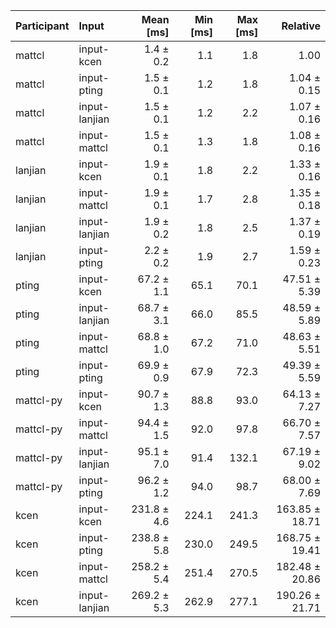 | Participant | Input | Mean [ms] | Min [ms] | Max [ms] | Relative |
|:---|:---|---:|---:|---:|---:|
| mattcl | input-kcen | 1.4 ± 0.2 | 1.1 | 1.8 | 1.00 |
| mattcl | input-pting | 1.5 ± 0.1 | 1.2 | 1.8 | 1.04 ± 0.15 |
| mattcl | input-lanjian | 1.5 ± 0.1 | 1.2 | 2.2 | 1.07 ± 0.16 |
| mattcl | input-mattcl | 1.5 ± 0.1 | 1.3 | 1.8 | 1.08 ± 0.16 |
| lanjian | input-kcen | 1.9 ± 0.1 | 1.8 | 2.2 | 1.33 ± 0.16 |
| lanjian | input-mattcl | 1.9 ± 0.1 | 1.7 | 2.8 | 1.35 ± 0.18 |
| lanjian | input-lanjian | 1.9 ± 0.2 | 1.8 | 2.5 | 1.37 ± 0.19 |
| lanjian | input-pting | 2.2 ± 0.2 | 1.9 | 2.7 | 1.59 ± 0.23 |
| pting | input-kcen | 67.2 ± 1.1 | 65.1 | 70.1 | 47.51 ± 5.39 |
| pting | input-lanjian | 68.7 ± 3.1 | 66.0 | 85.5 | 48.59 ± 5.89 |
| pting | input-mattcl | 68.8 ± 1.0 | 67.2 | 71.0 | 48.63 ± 5.51 |
| pting | input-pting | 69.9 ± 0.9 | 67.9 | 72.3 | 49.39 ± 5.59 |
| mattcl-py | input-kcen | 90.7 ± 1.3 | 88.8 | 93.0 | 64.13 ± 7.27 |
| mattcl-py | input-mattcl | 94.4 ± 1.5 | 92.0 | 97.8 | 66.70 ± 7.57 |
| mattcl-py | input-lanjian | 95.1 ± 7.0 | 91.4 | 132.1 | 67.19 ± 9.02 |
| mattcl-py | input-pting | 96.2 ± 1.2 | 94.0 | 98.7 | 68.00 ± 7.69 |
| kcen | input-kcen | 231.8 ± 4.6 | 224.1 | 241.3 | 163.85 ± 18.71 |
| kcen | input-pting | 238.8 ± 5.8 | 230.0 | 249.5 | 168.75 ± 19.41 |
| kcen | input-mattcl | 258.2 ± 5.4 | 251.4 | 270.5 | 182.48 ± 20.86 |
| kcen | input-lanjian | 269.2 ± 5.3 | 262.9 | 277.1 | 190.26 ± 21.71 |
